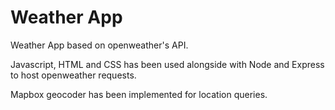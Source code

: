 # Weather App

Weather App based on openweather's API.

Javascript, HTML and CSS has been used alongside with Node and Express to host openweather requests.

Mapbox geocoder has been implemented for location queries.